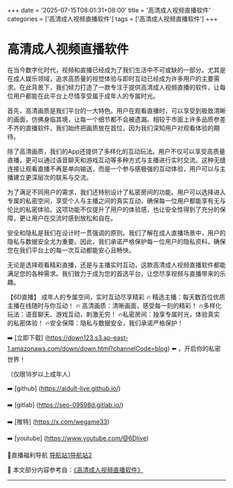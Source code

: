 +++
date = '2025-07-15T08:01:31+08:00'
title = '高清成人视频直播软件'
categories = ['高清成人视频直播软件']
tags = ['高清成人视频直播软件']
+++

# 高清成人视频直播软件

在当今数字化时代，视频和直播已经成为了我们生活中不可或缺的一部分。尤其是在成人娱乐领域，追求高质量的视觉体验与即时互动已经成为许多用户的主要需求。在此背景下，我们倾力打造了一款专注于提供高清成人视频直播的软件，让每位用户都能在此平台上尽情享受属于成年人的专属时光。

首先，高清画质是我们平台的一大特色。用户在观看直播时，可以享受到极致清晰的画面，仿佛身临其境，让每一个细节都不会被遗漏。相较于市面上许多品质参差不齐的直播软件，我们始终把画质放在首位，因为我们深知用户对观看体验的期待。

除了高清画质，我们的App还提供了多样化的互动玩法。用户不仅可以享受高质量直播，更可以通过语音聊天和游戏互动等多种方式与主播进行实时交流。这种无缝连接让观看直播不再是单向输送，而是一个参与感极强的互动体验，用户可以与主播建立更深层次的联系与交流。

为了满足不同用户的需求，我们还特别设计了私密房间的功能。用户可以选择进入专属的私密空间，享受个人与主播之间的真实互动，确保每一位用户都能享有无与伦比的私密体验。这项功能不仅提升了用户的体验感，也让安全性得到了充分的保障，更让用户在交流时感到放松和自在。

安全和隐私是我们在设计时一贯强调的原则。我们了解在成人直播场景中，用户的隐私与数据安全尤为重要。因此，我们承诺严格保护每一位用户的隐私资料，确保您在我们平台上的每一次互动都能安心且畅快。 

无论是选择观看精彩直播，还是与主播实时互动，这款高清成人视频直播软件都能满足您的各种需求。我们致力于成为您的首选平台，让您尽享视频与直播带来的乐趣。

【6D直播】
 成年人的专属空间，实时互动尽享精彩
🔥 精选主播：每天数百位优质主播在线随时与你互动！
🔥 高清画质：清晰画面，感受每一刻的精彩！
🔥多样化玩法：语音聊天、游戏互动，刺激无穷！
🔥私密房间：独享专属时光，体验真实的私密体验！
🔥安全保障：隐私与数据安全，我们承诺严格保护！

➡️ [立即下载] (https://down123.s3.ap-east-1.amazonaws.com/down/down.html?channelCode=blog) ⬅️ ，开启你的私密世界！

（仅限18岁以上成年人）

➡️ [github] (https://aldult-live.github.io/)

➡️ [gitlab] (https://seo-09598d.gitlab.io/)

➡️ [推特] (https://x.com/wegame33)

➡️ [youtube] (https://www.youtube.com/@6Dlive)

🔞直播福利导航   [导航站1](https://webstack-86085a.gitlab.io/)[导航站2](https://onlygit123-2.github.io/)


📘 本文部分内容参考自：[《高清成人视频直播软件》](https://github.com/tatalive123/tata)

---
